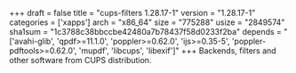 +++
draft = false
title = "cups-filters 1.28.17-1"
version = "1.28.17-1"
categories = ['xapps']
arch = "x86_64"
size = "775288"
usize = "2849574"
sha1sum = "1c3788c38bbccbe42480a7b78437f58d0233f2ba"
depends = "['avahi-glib', 'qpdf>=11.1.0', 'poppler>=0.62.0', 'ijs>=0.35-5', 'poppler-pdftools>=0.62.0', 'mupdf', 'libcups', 'libexif']"
+++
Backends, filters and other software from CUPS distribution.